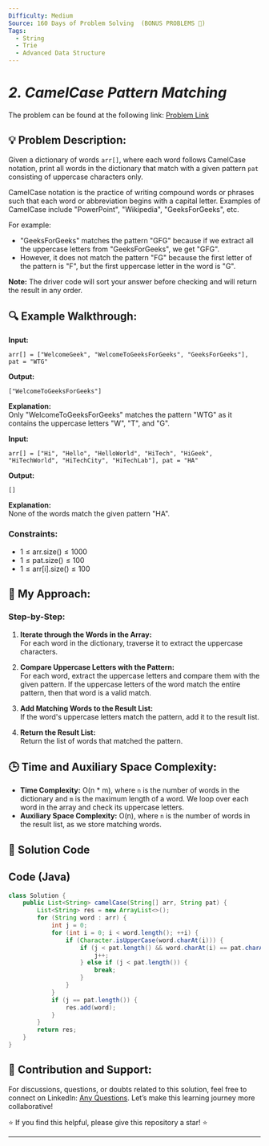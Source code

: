 ```yaml
---
Difficulty: Medium
Source: 160 Days of Problem Solving  (BONUS PROBLEMS 🎁)
Tags:
  - String
  - Trie
  - Advanced Data Structure
---
```


#  _2. CamelCase Pattern Matching_ 

The problem can be found at the following link: [Problem Link](https://www.geeksforgeeks.org/batch/gfg-160-problems/track/string-bonus-problems/problem/camelcase-pattern-matching2259)

## 💡 **Problem Description:**

Given a dictionary of words `arr[]`, where each word follows CamelCase notation, print all words in the dictionary that match with a given pattern `pat` consisting of uppercase characters only.

CamelCase notation is the practice of writing compound words or phrases such that each word or abbreviation begins with a capital letter. Examples of CamelCase include "PowerPoint", "Wikipedia", "GeeksForGeeks", etc.

For example:

- "GeeksForGeeks" matches the pattern "GFG" because if we extract all the uppercase letters from "GeeksForGeeks", we get "GFG".
- However, it does not match the pattern "FG" because the first letter of the pattern is "F", but the first uppercase letter in the word is "G".

**Note:** The driver code will sort your answer before checking and will return the result in any order.

## 🔍 **Example Walkthrough:**

**Input:**

```
arr[] = ["WelcomeGeek", "WelcomeToGeeksForGeeks", "GeeksForGeeks"], pat = "WTG"
```

**Output:**

```
["WelcomeToGeeksForGeeks"]
```

**Explanation:**  
Only "WelcomeToGeeksForGeeks" matches the pattern "WTG" as it contains the uppercase letters "W", "T", and "G".

**Input:**

```
arr[] = ["Hi", "Hello", "HelloWorld", "HiTech", "HiGeek", "HiTechWorld", "HiTechCity", "HiTechLab"], pat = "HA"
```

**Output:**

```
[]
```

**Explanation:**  
None of the words match the given pattern "HA".

### Constraints:

- $1 \leq \text{arr.size()} \leq 1000$
- $1 \leq \text{pat.size()} \leq 100$
- $1 \leq \text{arr[i].size()} \leq 100$

## 🎯 **My Approach:**

### Step-by-Step:

1. **Iterate through the Words in the Array:**  
   For each word in the dictionary, traverse it to extract the uppercase characters.
2. **Compare Uppercase Letters with the Pattern:**  
   For each word, extract the uppercase letters and compare them with the given pattern. If the uppercase letters of the word match the entire pattern, then that word is a valid match.

3. **Add Matching Words to the Result List:**  
   If the word's uppercase letters match the pattern, add it to the result list.

4. **Return the Result List:**  
   Return the list of words that matched the pattern.

## 🕒 **Time and Auxiliary Space Complexity:**

- **Time Complexity:** O(n \* m), where `n` is the number of words in the dictionary and `m` is the maximum length of a word. We loop over each word in the array and check its uppercase letters.
- **Auxiliary Space Complexity:** O(n), where `n` is the number of words in the result list, as we store matching words.

## 📝 **Solution Code**

## Code (Java)

```java
class Solution {
    public List<String> camelCase(String[] arr, String pat) {
        List<String> res = new ArrayList<>();
        for (String word : arr) {
            int j = 0;
            for (int i = 0; i < word.length(); ++i) {
                if (Character.isUpperCase(word.charAt(i))) {
                    if (j < pat.length() && word.charAt(i) == pat.charAt(j)) {
                        j++;
                    } else if (j < pat.length()) {
                        break;
                    }
                }
            }
            if (j == pat.length()) {
                res.add(word);
            }
        }
        return res;
    }
}
```
## 🎯 Contribution and Support:

For discussions, questions, or doubts related to this solution, feel free to connect on LinkedIn: [Any Questions](https://www.linkedin.com/in/sanjana-yadav007). Let’s make this learning journey more collaborative!

⭐ If you find this helpful, please give this repository a star! ⭐

---
